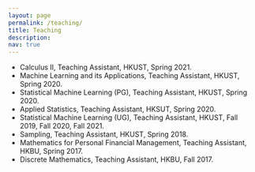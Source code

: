 ```yaml
---
layout: page
permalink: /teaching/
title: Teaching
description: 
nav: true
---
```



- Calculus II, Teaching Assistant, HKUST, Spring 2021.
- Machine Learning and its Applications, Teaching Assistant, HKUST, Spring 2020.
- Statistical Machine Learning (PG), Teaching Assistant, HKUST, Spring 2020.
- Applied Statistics, Teaching Assistant, HKSUT, Spring 2020.
- Statistical Machine Learning (UG), Teaching Assistant, HKUST, Fall 2019, Fall 2020, Fall 2021.
- Sampling, Teaching Assistant, HKUST, Spring 2018.
- Mathematics for Personal Financial Management, Teaching Assistant, HKBU, Spring 2017.
- Discrete Mathematics, Teaching Assistant, HKBU, Fall 2017.
